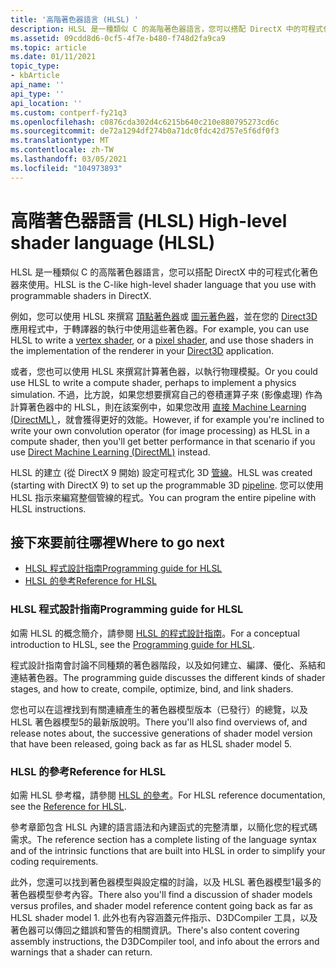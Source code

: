 ```yaml
---
title: '高階著色器語言 (HLSL) '
description: HLSL 是一種類似 C 的高階著色器語言，您可以搭配 DirectX 中的可程式化著色器來使用。
ms.assetid: 09cdd8d6-0cf5-4f7e-b480-f748d2fa9ca9
ms.topic: article
ms.date: 01/11/2021
topic_type:
- kbArticle
api_name: ''
api_type: ''
api_location: ''
ms.custom: contperf-fy21q3
ms.openlocfilehash: c0876cda302d4c6215b640c210e880795273cd6c
ms.sourcegitcommit: de72a1294df274b0a71dc0fdc42d757e5f6df0f3
ms.translationtype: MT
ms.contentlocale: zh-TW
ms.lasthandoff: 03/05/2021
ms.locfileid: "104973893"
---
```

# <a name="high-level-shader-language-hlsl"></a><span data-ttu-id="d7336-103">高階著色器語言 (HLSL) </span><span class="sxs-lookup"><span data-stu-id="d7336-103">High-level shader language (HLSL)</span></span>

<span data-ttu-id="d7336-104">HLSL 是一種類似 C 的高階著色器語言，您可以搭配 DirectX 中的可程式化著色器來使用。</span><span class="sxs-lookup"><span data-stu-id="d7336-104">HLSL is the C-like high-level shader language that you use with programmable shaders in DirectX.</span></span>

<span data-ttu-id="d7336-105">例如，您可以使用 HLSL 來撰寫 [頂點著色器](../direct3d11/vertex-shader-stage.md)或 [圖元著色器](../direct3d11/pixel-shader-stage.md)，並在您的 [Direct3D](../direct3d12/directx-12-programming-guide.md) 應用程式中，于轉譯器的執行中使用這些著色器。</span><span class="sxs-lookup"><span data-stu-id="d7336-105">For example, you can use HLSL to write a [vertex shader](../direct3d11/vertex-shader-stage.md), or a [pixel shader](../direct3d11/pixel-shader-stage.md), and use those shaders in the implementation of the renderer in your [Direct3D](../direct3d12/directx-12-programming-guide.md) application.</span></span>

<span data-ttu-id="d7336-106">或者，您也可以使用 HLSL 來撰寫計算著色器，以執行物理模擬。</span><span class="sxs-lookup"><span data-stu-id="d7336-106">Or you could use HLSL to write a compute shader, perhaps to implement a physics simulation.</span></span> <span data-ttu-id="d7336-107">不過，比方說，如果您想要撰寫自己的卷積運算子來 (影像處理) 作為計算著色器中的 HLSL，則在該案例中，如果您改用 [直接 Machine Learning (DirectML) ](../direct3d12/dml.md) ，就會獲得更好的效能。</span><span class="sxs-lookup"><span data-stu-id="d7336-107">However, if for example you're inclined to write your own convolution operator (for image processing) as HLSL in a compute shader, then you'll get better performance in that scenario if you use [Direct Machine Learning (DirectML)](../direct3d12/dml.md) instead.</span></span>

<span data-ttu-id="d7336-108">HLSL 的建立 (從 DirectX 9 開始) 設定可程式化 3D [管線](../direct3d11/overviews-direct3d-11-graphics-pipeline.md)。</span><span class="sxs-lookup"><span data-stu-id="d7336-108">HLSL was created (starting with DirectX 9) to set up the programmable 3D [pipeline](../direct3d11/overviews-direct3d-11-graphics-pipeline.md).</span></span> <span data-ttu-id="d7336-109">您可以使用 HLSL 指示來編寫整個管線的程式。</span><span class="sxs-lookup"><span data-stu-id="d7336-109">You can program the entire pipeline with HLSL instructions.</span></span>

## <a name="where-to-go-next"></a><span data-ttu-id="d7336-110">接下來要前往哪裡</span><span class="sxs-lookup"><span data-stu-id="d7336-110">Where to go next</span></span>

* [<span data-ttu-id="d7336-111">HLSL 程式設計指南</span><span class="sxs-lookup"><span data-stu-id="d7336-111">Programming guide for HLSL</span></span>](./dx-graphics-hlsl-pguide.md)
* [<span data-ttu-id="d7336-112">HLSL 的參考</span><span class="sxs-lookup"><span data-stu-id="d7336-112">Reference for HLSL</span></span>](./dx-graphics-hlsl-reference.md)

### <a name="programming-guide-for-hlsl"></a><span data-ttu-id="d7336-113">HLSL 程式設計指南</span><span class="sxs-lookup"><span data-stu-id="d7336-113">Programming guide for HLSL</span></span>

<span data-ttu-id="d7336-114">如需 HLSL 的概念簡介，請參閱 [HLSL 的程式設計指南](./dx-graphics-hlsl-pguide.md)。</span><span class="sxs-lookup"><span data-stu-id="d7336-114">For a conceptual introduction to HLSL, see the [Programming guide for HLSL](./dx-graphics-hlsl-pguide.md).</span></span>

<span data-ttu-id="d7336-115">程式設計指南會討論不同種類的著色器階段，以及如何建立、編譯、優化、系結和連結著色器。</span><span class="sxs-lookup"><span data-stu-id="d7336-115">The programming guide discusses the different kinds of shader stages, and how to create, compile, optimize, bind, and link shaders.</span></span>

<span data-ttu-id="d7336-116">您也可以在這裡找到有關連續產生的著色器模型版本（已發行）的總覽，以及 HLSL 著色器模型5的最新版說明。</span><span class="sxs-lookup"><span data-stu-id="d7336-116">There you'll also find overviews of, and release notes about, the successive generations of shader model version that have been released, going back as far as HLSL shader model 5.</span></span>

### <a name="reference-for-hlsl"></a><span data-ttu-id="d7336-117">HLSL 的參考</span><span class="sxs-lookup"><span data-stu-id="d7336-117">Reference for HLSL</span></span>

<span data-ttu-id="d7336-118">如需 HLSL 參考檔，請參閱 [HLSL 的參考](./dx-graphics-hlsl-reference.md)。</span><span class="sxs-lookup"><span data-stu-id="d7336-118">For HLSL reference documentation, see the [Reference for HLSL](./dx-graphics-hlsl-reference.md).</span></span>

<span data-ttu-id="d7336-119">參考章節包含 HLSL 內建的語言語法和內建函式的完整清單，以簡化您的程式碼需求。</span><span class="sxs-lookup"><span data-stu-id="d7336-119">The reference section has a complete listing of the language syntax and of the intrinsic functions that are built into HLSL in order to simplify your coding requirements.</span></span>

<span data-ttu-id="d7336-120">此外，您還可以找到著色器模型與設定檔的討論，以及 HLSL 著色器模型1最多的著色器模型參考內容。</span><span class="sxs-lookup"><span data-stu-id="d7336-120">There also you'll find a discussion of shader models versus profiles, and shader model reference content going back as far as HLSL shader model 1.</span></span> <span data-ttu-id="d7336-121">此外也有內容涵蓋元件指示、D3DCompiler 工具，以及著色器可以傳回之錯誤和警告的相關資訊。</span><span class="sxs-lookup"><span data-stu-id="d7336-121">There's also content covering assembly instructions, the D3DCompiler tool, and info about the errors and warnings that a shader can return.</span></span>